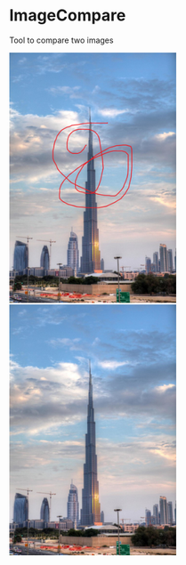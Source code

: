 # ImageCompare
Tool to compare two images

  <img src="./2.png" width="300"/> <img src="./3.png" width="300"/>
